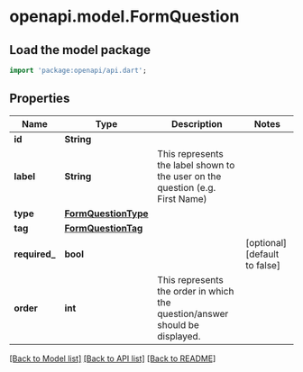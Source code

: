 # openapi.model.FormQuestion

## Load the model package
```dart
import 'package:openapi/api.dart';
```

## Properties
Name | Type | Description | Notes
------------ | ------------- | ------------- | -------------
**id** | **String** |  | 
**label** | **String** | This represents the label shown to the user on the question (e.g. First Name) | 
**type** | [**FormQuestionType**](FormQuestionType.md) |  | 
**tag** | [**FormQuestionTag**](FormQuestionTag.md) |  | 
**required_** | **bool** |  | [optional] [default to false]
**order** | **int** | This represents the order in which the question/answer should be displayed. | 

[[Back to Model list]](../README.md#documentation-for-models) [[Back to API list]](../README.md#documentation-for-api-endpoints) [[Back to README]](../README.md)


